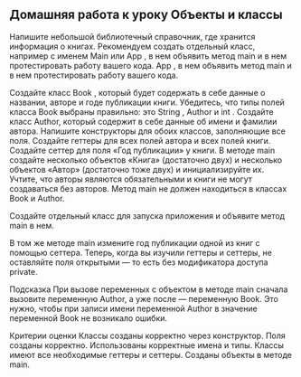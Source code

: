 ## Домашняя работа к уроку Объекты и классы
 
Напишите небольшой библиотечный справочник, где хранится информация о книгах.
 Рекомендуем создать отдельный класс, например с именем 
Main  или App , в нем объявить метод  main  и в нем протестировать работу вашего кода.
App , в нем объявить метод  main  и в нем протестировать работу вашего кода.

Создайте класс Book , который будет содержать в себе данные о названии, авторе и годе публикации книги. Убедитесь, что типы полей класса Book выбраны правильно: это 
String ,  Author  и  int .
Создайте класс  Author, который содержит в себе данные об имени и фамилии автора.
Напишите конструкторы для обоих классов, заполняющие все поля.
Создайте геттеры для всех полей автора и всех полей книги.
Создайте сеттер для поля «Год публикации» у книги.
В методе main  создайте несколько объектов «Книга» (достаточно двух) и несколько объектов «Автор» (достаточно тоже двух) и инициализируйте их. Учтите, что авторы являются обязательными и книги не могут создаваться без авторов.
Метод main  не должен находиться в классах  Book  и  Author.

Создайте отдельный класс для запуска приложения и объявите метод 
main  в нем. 

В том же методе  main  измените год публикации одной из книг с помощью сеттера.
Теперь, когда вы изучили геттеры и сеттеры, не оставляйте поля открытыми — то есть без модификатора доступа 
private.

Подсказка
При вызове переменных с объектом в методе  main  сначала вызовите переменную  Author, а уже после — переменную Book. Это нужно, чтобы при записи имени переменной 
Author  в значение переменной  Book  не возникало ошибки.

Критерии оценки
Классы созданы корректно через конструктор. 
Поля созданы корректно.
Использованы корректные имена и типы.
Классы имеют все необходимые геттеры и сеттеры.
Созданы объекты в методе main.
